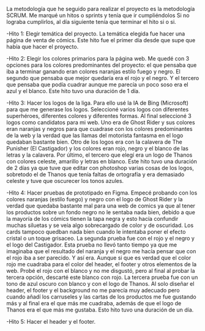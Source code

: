 La metodología que he seguido para realizar el proyecto es la metodología SCRUM. Me marqué un hitos o sprints y tenía que ir cumpliéndolos Si no lograba cumplirlos, al día siguiente tenía que terminar el hito si o si.

-Hito 1: Elegir temática del proyecto. La temática elegida fue hacer una página de venta de cómics. Este hito fue el primer día desde que supe que había que hacer el proyecto.

-Hito 2: Elegir los colores primarios para la página web. Me quedé con 3 opciones para los colores predominantes del proyecto: el que pensaba que iba a terminar ganando eran colores naranjas estilo fuego y negro. El segundo que pensaba que mejor quedaría era el rojo y el negro. Y el tercero que pensaba que podía cuadrar aunque me parecía un poco soso era el azul y el blanco. Este hito tuvo una duración de 1 día.

-Hito 3: Hacer los logos de la liga. Para ello usé la IA de Bing (Microsoft) para que me generase los logos. Seleccioné varios logos con diferentes superhéroes, diferentes colores y diferentes formas. Al final seleccioné 3 logos como candidatos para mi web. Uno era de Ghost Rider y sus colores eran naranjas y negros para que cuadrase con los colores predominantes de la web y la verdad que las llamas del motorista fantasma en el logo quedaban bastante bien. Otro de los logos era con la calavera de The Punisher (El Castigador) y los colores eran rojo, negro y el blanco de las letras y la calavera. Por último, el tercero que elegí era un logo de Thanos con colores celeste, amarillo y letras en blanco. Este hito tuvo una duración de 2 días ya que tuve que editar con photoshop varias cosas de los logos, sobretodo el de Thanos que tenía faltas de ortografía y era demasiado celeste y tuve que oscurecer los tonos azules.

-Hito 4: Hacer pruebas de prototipado en Figma. Empecé probando con los colores naranjas (estilo fuego) y negro con el logo de Ghost Rider y la verdad que quedaba bastante mal para una web de comics ya que al tener los productos sobre un fondo negro no le sentaba nada bien, debido a que la mayoría de los cómics tienen la tapa negra y esto hacía confundir muchas siluetas y se veía algo sobrecargado de color y de oscuridad. Los cards tampoco quedban nada bien cuando le intentaba poner el efecto cristal o un toque grisaceo.
La segunda prueba fue con el rojo y el negro y el logo del Castigador. Esta prueba no llevó tanto tiempo ya que me imaginaba que el resultado del naranja y el negro me hacía pensar que con el rojo iba a ser parecido. Y así era. Aunque si que es verdad que el color rojo me cuadraba para el color del header, el footer y otros elementos de la web. Probé el rojo con el blanco y no me disgustó, pero al final al probar la tercera opción, descarté este blanco con rojo.
La tercera prueba fue con un tono de azul oscuro con blanco y con el logo de Thanos. Al solo diseñar el header, el footer y el background no me parecía muy adecuado pero cuando añadí los carruseles y las cartas de los productos me fue gustando más y al final era el que más me cuadraba, además de que el logo de Thanos era el que más me gustaba. 
Esto hito tuvo una duración de un día.

-Hito 5: Hacer el header y el footer. 
